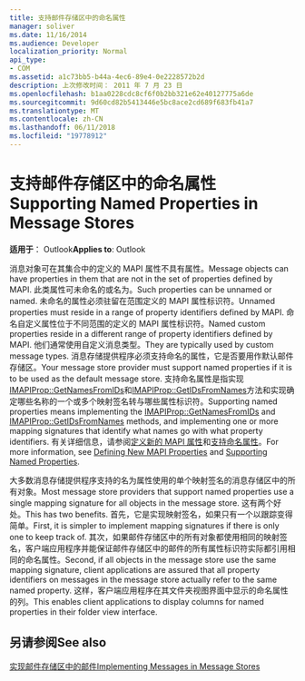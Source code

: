 ```yaml
---
title: 支持邮件存储区中的命名属性
manager: soliver
ms.date: 11/16/2014
ms.audience: Developer
localization_priority: Normal
api_type:
- COM
ms.assetid: a1c73bb5-b44a-4ec6-89e4-0e2228572b2d
description: 上次修改时间： 2011 年 7 月 23 日
ms.openlocfilehash: b1aa0228cdc8cf6f0b2bb321e62e40127775a6de
ms.sourcegitcommit: 9d60cd82b5413446e5bc8ace2cd689f683fb41a7
ms.translationtype: MT
ms.contentlocale: zh-CN
ms.lasthandoff: 06/11/2018
ms.locfileid: "19778912"
---
```

# <a name="supporting-named-properties-in-message-stores"></a><span data-ttu-id="f085e-103">支持邮件存储区中的命名属性</span><span class="sxs-lookup"><span data-stu-id="f085e-103">Supporting Named Properties in Message Stores</span></span>

  
  
<span data-ttu-id="f085e-104">**适用于**： Outlook</span><span class="sxs-lookup"><span data-stu-id="f085e-104">**Applies to**: Outlook</span></span> 
  
<span data-ttu-id="f085e-105">消息对象可在其集合中的定义的 MAPI 属性不具有属性。</span><span class="sxs-lookup"><span data-stu-id="f085e-105">Message objects can have properties in them that are not in the set of properties defined by MAPI.</span></span> <span data-ttu-id="f085e-106">此类属性可未命名的或名为。</span><span class="sxs-lookup"><span data-stu-id="f085e-106">Such properties can be unnamed or named.</span></span> <span data-ttu-id="f085e-107">未命名的属性必须驻留在范围定义的 MAPI 属性标识符。</span><span class="sxs-lookup"><span data-stu-id="f085e-107">Unnamed properties must reside in a range of property identifiers defined by MAPI.</span></span> <span data-ttu-id="f085e-108">命名自定义属性位于不同范围的定义的 MAPI 属性标识符。</span><span class="sxs-lookup"><span data-stu-id="f085e-108">Named custom properties reside in a different range of property identifiers defined by MAPI.</span></span> <span data-ttu-id="f085e-109">他们通常使用自定义消息类型。</span><span class="sxs-lookup"><span data-stu-id="f085e-109">They are typically used by custom message types.</span></span> <span data-ttu-id="f085e-110">消息存储提供程序必须支持命名的属性，它是否要用作默认邮件存储区。</span><span class="sxs-lookup"><span data-stu-id="f085e-110">Your message store provider must support named properties if it is to be used as the default message store.</span></span> <span data-ttu-id="f085e-111">支持命名属性是指实现[IMAPIProp::GetNamesFromIDs](imapiprop-getnamesfromids.md)和[IMAPIProp::GetIDsFromNames](imapiprop-getidsfromnames.md)方法和实现确定哪些名称的一个或多个映射签名转与哪些属性标识符。</span><span class="sxs-lookup"><span data-stu-id="f085e-111">Supporting named properties means implementing the [IMAPIProp::GetNamesFromIDs](imapiprop-getnamesfromids.md) and [IMAPIProp::GetIDsFromNames](imapiprop-getidsfromnames.md) methods, and implementing one or more mapping signatures that identify what names go with what property identifiers.</span></span> <span data-ttu-id="f085e-112">有关详细信息，请参阅[定义新的 MAPI 属性](defining-new-mapi-properties.md)和[支持命名属性](supporting-named-properties.md)。</span><span class="sxs-lookup"><span data-stu-id="f085e-112">For more information, see [Defining New MAPI Properties](defining-new-mapi-properties.md) and [Supporting Named Properties](supporting-named-properties.md).</span></span>
  
<span data-ttu-id="f085e-113">大多数消息存储提供程序支持的名为属性使用的单个映射签名的消息存储区中的所有对象。</span><span class="sxs-lookup"><span data-stu-id="f085e-113">Most message store providers that support named properties use a single mapping signature for all objects in the message store.</span></span> <span data-ttu-id="f085e-114">这有两个好处。</span><span class="sxs-lookup"><span data-stu-id="f085e-114">This has two benefits.</span></span> <span data-ttu-id="f085e-115">首先，它是实现映射签名，如果只有一个以跟踪变得简单。</span><span class="sxs-lookup"><span data-stu-id="f085e-115">First, it is simpler to implement mapping signatures if there is only one to keep track of.</span></span> <span data-ttu-id="f085e-116">其次，如果邮件存储区中的所有对象都使用相同的映射签名，客户端应用程序并能保证邮件存储区中的邮件的所有属性标识符实际都引用相同的命名属性。</span><span class="sxs-lookup"><span data-stu-id="f085e-116">Second, if all objects in the message store use the same mapping signature, client applications are assured that all property identifiers on messages in the message store actually refer to the same named property.</span></span> <span data-ttu-id="f085e-117">这样，客户端应用程序在其文件夹视图界面中显示的命名属性的列。</span><span class="sxs-lookup"><span data-stu-id="f085e-117">This enables client applications to display columns for named properties in their folder view interface.</span></span>
  
## <a name="see-also"></a><span data-ttu-id="f085e-118">另请参阅</span><span class="sxs-lookup"><span data-stu-id="f085e-118">See also</span></span>



[<span data-ttu-id="f085e-119">实现邮件存储区中的邮件</span><span class="sxs-lookup"><span data-stu-id="f085e-119">Implementing Messages in Message Stores</span></span>](implementing-messages-in-message-stores.md)

